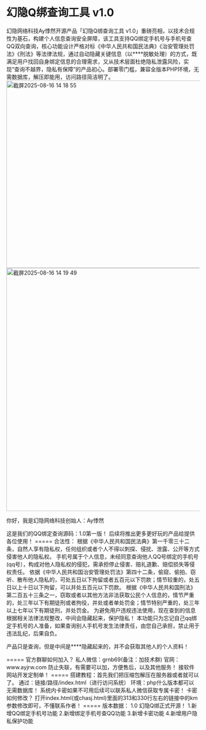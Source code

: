 # 幻隐Q绑查询工具 v1.0
幻隐网络科技Ay悸然开源产品「幻隐Q绑查询工具 v1.0」重磅亮相，以技术合规性为基石，构建个人信息查询安全屏障，该工具支持QQ绑定手机号与手机号查QQ双向查询，核心功能设计严格对标《中华人民共和国民法典》《治安管理处罚法》《刑法》等法律法规，通过自动隐藏关键信息（以****脱敏处理）的方式，既满足用户找回自身绑定信息的合理需求，又从技术层面杜绝隐私泄露风险，实现“查询不越界，隐私有保障”的产品初心。部署零门槛，兼容全版本PHP环境，无需数据库，解压即能用，访问路径简洁明了。
<img width="1349" height="488" alt="截屏2025-08-16 14 18 55" src="https://github.com/user-attachments/assets/afef4818-63bc-47a3-8766-8e2bfeb2b0de" />
<img width="1344" height="633" alt="截屏2025-08-16 14 19 49" src="https://github.com/user-attachments/assets/1f3bdc3d-1cb7-472e-a7b9-4a276436dc45" />

<p>你好，我是幻隐网络科技创始人：Ay悸然</p>
这是我们的QQ绑定查询源码：1.0第一版！
后续将推出更多更好玩的产品给提供各位使用！
=====
合法性：
根据《中华人民共和国民法典》第一千零三十二条，自然人享有隐私权，任何组织或者个人不得以刺探、侵扰、泄露、公开等方式侵害他人的隐私权。
手机号属于个人信息，未经同意查询他人QQ号绑定的手机号(qq号），构成对他人隐私权的侵犯，需承担停止侵害、赔礼道歉、赔偿损失等侵权责任。
依据《中华人民共和国治安管理处罚法》第四十二条，偷窥、偷拍、窃听、散布他人隐私的，可处五日以下拘留或者五百元以下罚款；情节较重的，处五日以上十日以下拘留，可以并处五百元以下罚款。
根据《中华人民共和国刑法》第二百五十三条之一，窃取或者以其他方法非法获取公民个人信息的，情节严重的，处三年以下有期徒刑或者拘役，并处或者单处罚金；情节特别严重的，处三年以上七年以下有期徒刑，并处罚金。
为避免用户违规违法使用，现在查到的信息根据相关法律法规整改，中间会隐藏起来，保护隐私！
本功能只为忘记自己qq绑定手机号的人准备，如果查询别人手机号发生法律责任，由您自己承担，禁止用于违法乱纪，后果自负。

<p>产品只是查询，但是中间是****隐藏起来的，并不会获取其他人的个人资料！</p>
=====
官方群聊如何加入？
私人微信：grnb69(备注：加技术群)
官网：www.ayjrw.com
防止失联，有需要可以加，方便售后，以及其他服务！
接软件网站开发定制单！
=====
搭建教程：首先我们把压缩包解压在服务器或者就可以了。
通过：链接/路径/index.html（进行访问系统）
环境：php什么版本都可以 无需数据库！
系统内卡密如果不可用后续可以联系私人微信获取专属卡密！
卡密如何修改？
打开index.html(或chasj.html)里面的313和330行左右的链接中的km参数修改即可，不懂联系作者！
=====
版本数据：
1.0 幻隐Q绑正式开源！
1.新增QQ绑定手机号功能
2.新增绑定手机号查QQ功能
3.新增卡密功能
4.新增用户隐私保护功能
